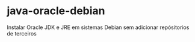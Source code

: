 # java-oracle-debian
Instalar Oracle JDK e JRE em sistemas Debian sem adicionar repósitorios de terceiros
